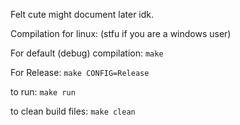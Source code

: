 Felt cute might document later idk.

Compilation for linux: (stfu if you are a windows user)

For default (debug) compilation: `make`

For Release: `make CONFIG=Release`

to run: `make run`

to clean build files: `make clean`